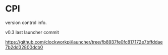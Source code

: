 # CPI
version control info.

v0.3 last launcher commit 

https://github.com/clockworkpi/launcher/tree/fb8937fe0fc817172e7bffddae7b2dd32800dcb0
